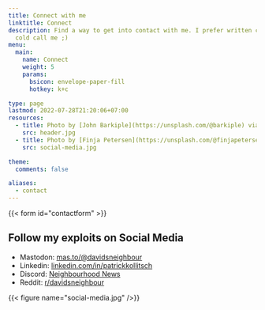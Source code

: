 ```yaml
---
title: Connect with me
linktitle: Connect
description: Find a way to get into contact with me. I prefer written contact before you
  cold call me ;)
menu:
  main:
    name: Connect
    weight: 5
    params:
      bsicon: envelope-paper-fill
      hotkey: k+c

type: page
lastmod: 2022-07-28T21:20:06+07:00
resources:
  - title: Photo by [John Barkiple](https://unsplash.com/@barkiple) via [Unsplash](https://unsplash.com/)
    src: header.jpg
  - title: Photo by [Finja Petersen](https://unsplash.com/@finjapetersen) via [Unsplash](https://unsplash.com/)
    src: social-media.jpg

theme:
  comments: false

aliases:
  - contact
---
```


{{< form id="contactform" >}}

## Follow my exploits on Social Media

*   Mastodon: [mas.to/@davidsneighbour](https://mas.to/@davidsneighbour)
*   Linkedin: [linkedin.com/in/patrickkollitsch](https://www.linkedin.com/in/patrickkollitsch)
*   Discord: [Neighbourhood News](https://discord.gg/Jw4J6hNAyu)
*   Reddit: [r/davidsneighbour](https://www.reddit.com/r/davidsneighbour/)

{{< figure name="social-media.jpg" />}}
